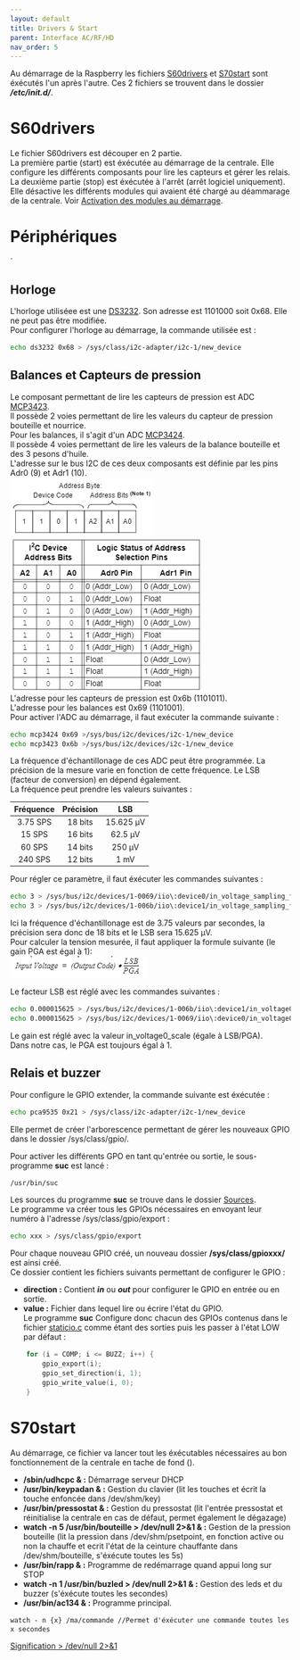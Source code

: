 ```yaml
---
layout: default
title: Drivers & Start
parent: Interface AC/RF/HD
nav_order: 5
---
```

Au démarrage de la Raspberry les fichiers [S60drivers](https://github.com/SNDCECOCLIM/AC134_RASBIAN/blob/master/installeur/update2/init/S60drivers) et [S70start](https://github.com/SNDCECOCLIM/AC134_RASBIAN/blob/master/installeur/update2/init/S70start) sont éxécutés l'un après l'autre. 
Ces 2 fichiers se trouvent dans le dossier **_/etc/init.d/_**.

# [](#header-1)S60drivers

Le fichier S60drivers est découper en 2 partie.  
La première partie (start) est éxécutée au démarrage de la centrale. Elle configure les différents composants pour lire les capteurs et gérer les relais.  
La deuxième partie (stop) est éxécutée à l'arrêt (arrêt logiciel uniquement). Elle désactive les différents modules qui avaient été chargé au déammarage de la centrale. Voir [Activation des modules au démarrage](https://sndcecoclim.github.io//Sources/AC134_raspbian/modules.html#activation-des-modules-au-d%C3%A9marrage).  

# [](#header-2)Périphériques
`

## [](#header-2)Horloge
L'horloge utiliséee est une [DS3232](../../Datasheets/DS3232.pdf).
Son adresse est 1101000 soit 0x68. Elle ne peut pas être modifiée.  
Pour configurer l'horloge au démarrage, la commande utilisée est : 
```bash
echo ds3232 0x68 > /sys/class/i2c-adapter/i2c-1/new_device
```

## [](#header-2)Balances et Capteurs de pression
Le composant permettant de lire les capteurs de pression est ADC [MCP3423](../../Datasheets/MCP342x.pdf).  
Il possède 2 voies permettant de lire les valeurs du capteur de pression bouteille et nourrice.   
Pour les balances, il s'agit d'un ADC [MCP3424](../../Datasheets/MCP342x.pdf).  
Il possède 4 voies permettant de lire les valeurs de la balance bouteille et des 3 pesons d'huile.  
L'adresse sur le bus I2C de ces deux composants est définie par les pins Adr0 (9) et Adr1 (10).  
![](../../Datasheets/Adresse_MCP342x.png)  ![](../../Datasheets/Tableau_adr_mcp342x.png)  
L'adresse pour les capteurs de pression est 0x6b (1101011).  
L'adresse pour les balances est 0x69 (1101001).  
Pour activer l'ADC au démarrage, il faut exécuter la commande suivante : 
```bash
echo mcp3424 0x69 >/sys/bus/i2c/devices/i2c-1/new_device
echo mcp3423 0x6b >/sys/bus/i2c/devices/i2c-1/new_device
```
La fréquence d'échantillonage de ces ADC peut être programmée. La précision de la mesure varie en fonction de cette fréquence. Le LSB (facteur de conversion) en dépend également.  
La fréquence peut prendre les valeurs suivantes : 

| Fréquence | Précision | LSB       |
|:---------:|:---------:|:---------:|
| 3.75 SPS  | 18 bits   | 15.625 µV |
| 15 SPS    | 16 bits   | 62.5 µV   |
| 60 SPS    | 14 bits   | 250 µV    |
| 240 SPS   | 12 bits   | 1 mV      |

Pour régler ce paramètre, il faut éxécuter les commandes suivantes : 
```bash
echo 3 > /sys/bus/i2c/devices/1-0069/iio\:device0/in_voltage_sampling_frequency
echo 3 > /sys/bus/i2c/devices/1-006b/iio\:device1/in_voltage_sampling_frequency
```
Ici la fréquence d'échantillonage est de 3.75 valeurs par secondes, la précision sera donc de 18 bits et le LSB sera 15.625 µV.  
Pour calculer la tension mesurée, il faut appliquer la formule suivante (le gain PGA est égal à 1):  
![](../../Datasheets/formule_MCP342x.png)

Le facteur LSB est réglé avec les commandes suivantes : 
```bash
echo 0.000015625 > /sys/bus/i2c/devices/1-006b/iio\:device1/in_voltage0_scale
echo 0.000015625 > /sys/bus/i2c/devices/1-0069/iio\:device0/in_voltage0_scale
```
Le gain est réglé avec la valeur in_voltage0_scale (égale à LSB/PGA).  
Dans notre cas, le PGA est toujours égal à 1. 

## [](#header-2)Relais et buzzer
Pour configure le GPIO extender, la commande suivante est éxécutée : 
```bash
echo pca9535 0x21 > /sys/class/i2c-adapter/i2c-1/new_device
```
Elle permet de créer l'arborescence permettant de gérer les nouveaux GPIO dans le dossier /sys/class/gpio/.  

Pour activer les différents GPO en tant qu'entrée ou sortie, le sous-programme **suc** est lancé : 
```bash
/usr/bin/suc
```
Les sources du programme **suc** se trouve dans le dossier [Sources](https://github.com/SNDCECOCLIM/AC134_RASBIAN/tree/master/Sources/app/startup-config).  
Le programme va créer tous les GPIOs nécessaires en envoyant leur numéro à l'adresse /sys/class/gpio/export : 
```bash
echo xxx > /sys/class/gpio/export
```
Pour chaque nouveau GPIO créé, un nouveau dossier **/sys/class/gpioxxx/** est ainsi créé.  
Ce dossier contient les fichiers suivants permettant de configurer le GPIO : 
*   **direction :** Contient **_in_** ou **_out_** pour configurer le GPIO en entrée ou en sortie.  
*   **value :** Fichier dans lequel lire ou écrire l'état du GPIO.  
Le programme **suc** Configure donc chacun des GPIOs contenus dans le fichier [staticio.c](https://github.com/SNDCECOCLIM/AC134_RASBIAN/blob/master/Sources/lib/static_io.c) comme étant des sorties puis les passer à l'état LOW par défaut : 
```C++
    for (i = COMP; i <= BUZZ; i++) {
        gpio_export(i);
        gpio_set_direction(i, 1);
        gpio_write_value(i, 0);
    }
```



# [](#header-1)S70start 

Au démarrage, ce fichier va lancer tout les éxécutables nécessaires au bon fonctionnement de la centrale en tache de fond ().  
* **/sbin/udhcpc & :** Démarrage serveur DHCP
* **/usr/bin/keypadan & :** Gestion du clavier (lit les touches et écrit la touche enfoncée dans /dev/shm/key) 
* **/usr/bin/pressostat & :** Gestion du pressostat (lit l'entrée pressostat et réinitialise la centrale en cas de défaut, permet également le dégazage)
* **watch -n 5 /usr/bin/bouteille > /dev/null 2>&1 & :** Gestion de la pression bouteille (lit la pression dans /dev/shm/psetpoint, en fonction active ou non la chauffe et ecrit l'état de la ceinture chauffante dans /dev/shm/bouteille, s'éxécute toutes les 5s)
* **/usr/bin/rapp & :** Programme de redémarrage quand appui long sur STOP
* **watch -n 1 /usr/bin/buzled > /dev/null 2>&1 & :** Gestion des leds et du buzzer (s'éxécute toutes les secondes)
* **/usr/bin/ac134 & :** Programme principal.
```
watch - n {x} /ma/commande //Permet d'éxécuter une commande toutes les x secondes
```
[Signification > /dev/null 2>&1](https://www.security-helpzone.com/2019/09/22/pourquoi-utiliser-dev-null-2-1/)
